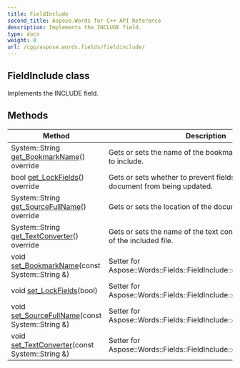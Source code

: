 ```yaml
---
title: FieldInclude
second_title: Aspose.Words for C++ API Reference
description: Implements the INCLUDE field. 
type: docs
weight: 0
url: /cpp/aspose.words.fields/fieldinclude/
---
```

## FieldInclude class


Implements the INCLUDE field. 

## Methods

| Method | Description |
| --- | --- |
| System::String [get_BookmarkName](./get_bookmarkname/)() override | Gets or sets the name of the bookmark in the document to include.  |
| bool [get_LockFields](./get_lockfields/)() override | Gets or sets whether to prevent fields in the included document from being updated.  |
| System::String [get_SourceFullName](./get_sourcefullname/)() override | Gets or sets the location of the document.  |
| System::String [get_TextConverter](./get_textconverter/)() override | Gets or sets the name of the text converter for the format of the included file.  |
| void [set_BookmarkName](./set_bookmarkname/)(const System::String &) | Setter for Aspose::Words::Fields::FieldInclude::get_BookmarkName.  |
| void [set_LockFields](./set_lockfields/)(bool) | Setter for Aspose::Words::Fields::FieldInclude::get_LockFields.  |
| void [set_SourceFullName](./set_sourcefullname/)(const System::String &) | Setter for Aspose::Words::Fields::FieldInclude::get_SourceFullName.  |
| void [set_TextConverter](./set_textconverter/)(const System::String &) | Setter for Aspose::Words::Fields::FieldInclude::get_TextConverter.  |
